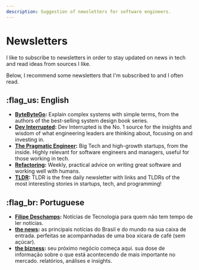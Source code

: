 ```yaml
---
description: Suggestion of newsletters for software engineers.
---
```


# Newsletters

I like to subscribe to newsletters in order to stay updated on news in tech and read ideas from sources I like.

Below, I recommend some newsletters that I'm subscribed to and I often read.

## :flag\_us: English

* [**ByteByteGo**](https://blog.bytebytego.com/?r=2ggcar)**:** Explain complex systems with simple terms, from the authors of the best-selling system design book series.
* [**Dev Interrupted**](https://devinterrupted.substack.com/)**:** Dev Interrupted is the No. 1 source for the insights and wisdom of what engineering leaders are thinking about, focusing on and investing in.
* [**The Pragmatic Engineer**](https://newsletter.pragmaticengineer.com/)**:** Big Tech and high-growth startups, from the inside. Highly relevant for software engineers and managers, useful for those working in tech.
* [**Refactoring**](https://refactoring.fm/?r=2ggcar)**:** Weekly, practical advice on writing great software and working well with humans.
* [**TLDR**](https://tldr.tech/)**:** TLDR is the free daily newsletter with links and TLDRs of the most interesting stories in startups, tech, and programming!

## :flag\_br: Portuguese

* [**Filipe Deschamps**](https://filipedeschamps.com.br/newsletter)**:** Notícias de Tecnologia para quem não tem tempo de ler notícias.
* [**the news**](https://grow.surf/x5eg0s)**:** as principais notícias do Brasil e do mundo na sua caixa de entrada. perfeitas se acompanhadas de uma boa xícara de café (sem açúcar).
* [**the bizness**](https://thebizness.substack.com/)**:** seu próximo negócio começa aqui. sua dose de informação sobre o que está acontecendo de mais importante no mercado. relatórios, análises e insights.
